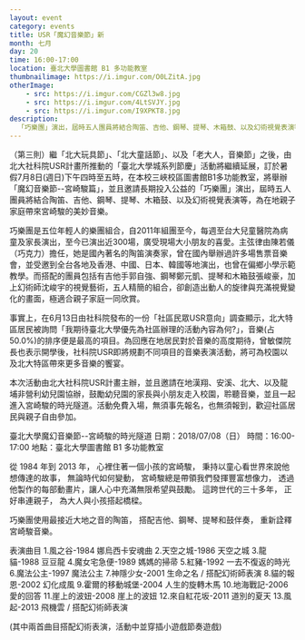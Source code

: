 ```yaml
---
layout: event
category: events
title: USR「魔幻音樂節」新
month: 七月
day: 20
time: 16:00-17:00
location: 臺北大學圖書館 B1 多功能教室
thumbnailimage: https://i.imgur.com/O0LZitA.jpg
otherImage:
    - src: https://i.imgur.com/CGZl3w8.jpg
    - src: https://i.imgur.com/4LtSVJY.jpg
    - src: https://i.imgur.com/I9XPKT8.jpg
description:
  「巧樂團」演出，屆時五人團員將結合陶笛、吉他、鋼琴、提琴、木箱鼓、以及幻術視覺表演等，為在地親子家庭帶來宮崎駿的美妙音樂。
---
```


（第三則）繼「北大玩具節」、「北大童話節」、以及「老大人，音樂節」之後，由北大社科院USR計畫所推動的「臺北大學城系列節慶」活動將繼續延展，訂於暑假7月8日(週日)下午四時至五時，在本校三峽校區圖書館B1多功能教室，將舉辦「魔幻音樂節--宮崎駿篇」，並且邀請長期投入公益的「巧樂團」演出，屆時五人團員將結合陶笛、吉他、鋼琴、提琴、木箱鼓、以及幻術視覺表演等，為在地親子家庭帶來宮崎駿的美妙音樂。

巧樂團是五位年輕人的樂團組合，自2011年組團至今，每週至台大兒童醫院為病童及家長演出，至今已演出近300場，廣受現場大小朋友的喜愛。主弦律由陳若儀（巧克力）擔任，她是國內著名的陶笛演奏家，曾在國內舉辦過許多場售票音樂會，並受邀到全台各地及香港、中國、日本、韓國等地演出，也曾在偏鄉小學示範教學。而搭配的團員包括有吉他手郭自強、鋼琴鄭元凱、提琴和木箱鼓張峻豪，加上幻術師沈峻宇的視覺藝術，五人精簡的組合，卻創造出動人的旋律與充滿視覺變化的畫面，極適合親子家庭一同欣賞。

事實上，在6月13日由社科院發布的一份「社區民眾USR意向」調查顯示，北大特區居民被詢問「我期待臺北大學優先為社區辦理的活動內容為何?」，音樂(占50.0%)的排序便是最高的項目。為回應在地居民對於音樂的高度期待，曾敏傑院長也表示開學後，社科院USR即將規劃不同項目的音樂表演活動，將可為校園以及北大特區帶來更多音樂的饗宴。

本次活動由北大社科院USR計畫主辦，並且邀請在地漢翔、安溪、北大、以及龍埔非營利幼兒園協辦，鼓勵幼兒園的家長與小朋友走入校園，聆聽音樂，並且一起進入宮崎駿的時光隧道。活動免費入場，無須事先報名，也無須報到，歡迎社區居民與親子自由參加。


臺北大學魔幻音樂節--宮崎駿的時光隧道
日期：2018/07/08（日）
時間：16:00-17:00
地點：臺北大學圖書館 B1 多功能教室

從 1984 年到 2013 年，
心裡住著一個小孩的宮崎駿，
秉持以童心看世界來說他想傳達的故事，
無論時代如何變動，
宮崎駿總是帶領我們發揮豐富想像力，
透過他製作的每部動畫片，讓人心中充滿無限希望與鼓勵。
這跨世代的三十多年，
正好串連親子，
為大人與小孩搭起橋樑。

巧樂團使用最接近大地之音的陶笛，
搭配吉他、鋼琴、提琴和鼓伴奏，
重新詮釋宮崎駿音樂。

表演曲目
1.風之谷-1984 娜烏西卡安魂曲
2.天空之城-1986 天空之城
3.龍貓-1988 豆豆龍
4.魔女宅急便-1989 媽媽的掃帚
5.紅豬-1992 一去不復返的時光
6.魔法公主-1997 魔法公主
7.神隱少女-2001 生命之名 / 搭配幻術師表演
8.貓的報恩-2002 幻化成風
9.霍爾的移動城堡-2004 人生的旋轉木馬
10.地海戰記-2006 愛的回答
11.崖上的波妞-2008 崖上的波妞
12.來自紅花坂-2011 道別的夏天
13.風起-2013 飛機雲 / 搭配幻術師表演

(其中兩首曲目搭配幻術表演，活動中並穿插小遊戲節奏遊戲)
